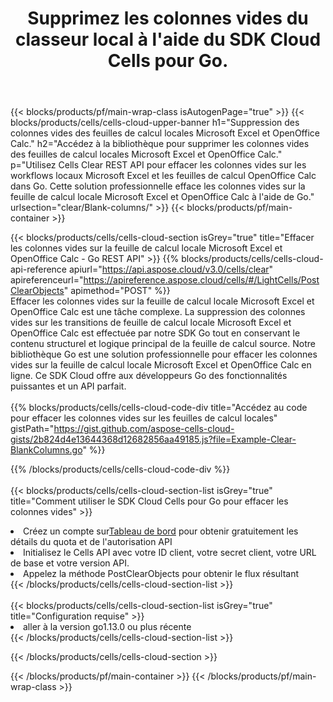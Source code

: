 ﻿---
title:  Supprimez les colonnes vides du classeur local à l'aide du SDK Cloud Cells pour Go.
description: API et SDK Cloud pour effacer les colonnes vides sur Microsoft Excel et OpenOffice Calc. Effacez les colonnes vides sur les feuilles de calcul locales par le Cells Cloud API. Le SDK prend en charge les types de langages de développement. Ils incluent Android, C#, Go, Java, NodeJS, Perl, PHP, Python, Ruby et Swift.
---
{{< blocks/products/pf/main-wrap-class isAutogenPage="true" >}}
{{< blocks/products/cells/cells-cloud-upper-banner h1="Suppression des colonnes vides des feuilles de calcul locales Microsoft Excel et OpenOffice Calc." h2="Accédez à la bibliothèque pour supprimer les colonnes vides des feuilles de calcul locales Microsoft Excel et OpenOffice Calc." p="Utilisez Cells Clear REST API pour effacer les colonnes vides sur les workflows locaux Microsoft Excel et les feuilles de calcul OpenOffice Calc dans Go. Cette solution professionnelle efface les colonnes vides sur la feuille de calcul locale Microsoft Excel et OpenOffice Calc à l\'aide de Go." urlsection="clear/Blank-columns/" >}}
{{< blocks/products/pf/main-container >}}

{{< blocks/products/cells/cells-cloud-section isGrey="true" title="Effacer les colonnes vides sur la feuille de calcul locale Microsoft Excel et OpenOffice Calc - Go REST API" >}}
{{% blocks/products/cells/cells-cloud-api-reference apiurl="https://api.aspose.cloud/v3.0/cells/clear" apireferenceurl="https://apireference.aspose.cloud/cells/#/LightCells/PostClearObjects" apimethod="POST" %}}
<br/>
Effacer les colonnes vides sur la feuille de calcul locale Microsoft Excel et OpenOffice Calc est une tâche complexe. La suppression des colonnes vides sur les transitions de feuille de calcul locale Microsoft Excel et OpenOffice Calc est effectuée par notre SDK Go tout en conservant le contenu structurel et logique principal de la feuille de calcul source. Notre bibliothèque Go est une solution professionnelle pour effacer les colonnes vides sur la feuille de calcul locale Microsoft Excel et OpenOffice Calc en ligne. Ce SDK Cloud offre aux développeurs Go des fonctionnalités puissantes et un API parfait.
<br/>
<br/>
{{% blocks/products/cells/cells-cloud-code-div title="Accédez au code pour effacer les colonnes vides sur les feuilles de calcul locales" gistPath="https://gist.github.com/aspose-cells-cloud-gists/2b824d4e13644368d12682856aa49185.js?file=Example-Clear-BlankColumns.go" %}}
  
{{% /blocks/products/cells/cells-cloud-code-div %}}
<br/>
<br/>
{{< blocks/products/cells/cells-cloud-section-list isGrey="true" title="Comment utiliser le SDK Cloud Cells pour Go pour effacer les colonnes vides" >}}
<li> Créez un compte sur<a href="https://dashboard.aspose.cloud/">Tableau de bord</a> pour obtenir gratuitement les détails du quota et de l'autorisation API</li>
<li>Initialisez le Cells API avec votre ID client, votre secret client, votre URL de base et votre version API.</li>
<li>Appelez la méthode PostClearObjects pour obtenir le flux résultant</li>
{{< /blocks/products/cells/cells-cloud-section-list >}}
<br/>
<br/>
{{< blocks/products/cells/cells-cloud-section-list isGrey="true" title="Configuration requise" >}}
<li>aller à la version go1.13.0 ou plus récente</li>
{{< /blocks/products/cells/cells-cloud-section-list >}}

{{< /blocks/products/cells/cells-cloud-section >}}

{{< /blocks/products/pf/main-container >}}
{{< /blocks/products/pf/main-wrap-class >}}
